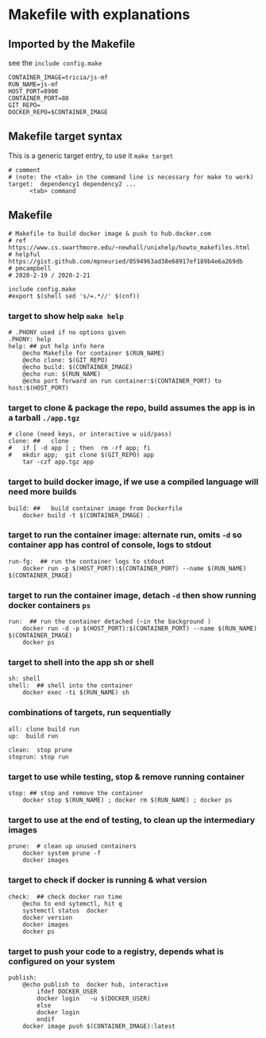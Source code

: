 # Makefile with explanations
## Imported by the Makefile 
see the `include config.make`

```
CONTAINER_IMAGE=tricia/js-mf
RUN_NAME=js-mf
HOST_PORT=8900
CONTAINER_PORT=80
GIT_REPO=
DOCKER_REPO=$CONTAINER_IMAGE
```
## Makefile target syntax 
This is a generic target entry, to use it `make target`
```
# comment
# (note: the <tab> in the command line is necessary for make to work) 
target:  dependency1 dependency2 ...
      <tab> command
```
## Makefile

```
# Makefile to build docker image & push to hub.docker.com
# ref https://www.cs.swarthmore.edu/~newhall/unixhelp/howto_makefiles.html
# helpful https://gist.github.com/mpneuried/0594963ad38e68917ef189b4e6a269db
# pmcampbell
# 2020-2-19 / 2020-2-21

include config.make
#export $(shell sed 's/=.*//' $(cnf))
```
### target to show help `make help`
```
# .PHONY used if no options given
.PHONY: help
help: ## put help info here
	@echo Makefile for container $(RUN_NAME) 
	@echo clone: $(GIT_REPO)
	@echo build: $(CONTAINER_IMAGE) 
	@echo run: $(RUN_NAME)
	@echo port forward on run container:$(CONTAINER_PORT) to host:$(HOST_PORT)	
```
### target  to clone & package the repo, build assumes the app is in a tarball `./app.tgz`

```
# clone (need keys, or interactive w uid/pass)
clone: ## 	clone
#	if [ -d app ] ; then  rm -rf app; fi
#	mkdir app;  git clone $(GIT_REPO) app
	tar -czf app.tgz app
```
### target to build docker image, if we use a compiled language will need more builds
``` 
build: ##   build container image from Dockerfile
	docker build -t $(CONTAINER_IMAGE) . 
```
### target to run the container image: alternate run, omits `-d`  so container app has control of console, logs to stdout
```
run-fg:  ## run the container logs to stdout
	docker run -p $(HOST_PORT):$(CONTAINER_PORT) --name $(RUN_NAME)  $(CONTAINER_IMAGE)
```
### target to run the container image, detach `-d` then show running docker containers `ps`
```
run:  ## run the container detached (~in the background )
	docker run -d -p $(HOST_PORT):$(CONTAINER_PORT) --name $(RUN_NAME)  $(CONTAINER_IMAGE)
	docker ps 
```
### target to shell into the app sh or shell
```
sh:	shell
shell:  ## shell into the container
	docker exec -ti $(RUN_NAME) sh
```
### combinations of targets, run sequentially
```
all: clone build run
up:  build run

clean:  stop prune
stoprun: stop run
```
### target to use while testing, stop & remove running container
```
stop: ## stop and remove the container
	docker stop $(RUN_NAME) ; docker rm $(RUN_NAME) ; docker ps
```
### target to use at the end of testing, to clean up the intermediary images
```
prune:  # clean up unused containers
	docker system prune -f
	docker images
```
### target to check if docker is running & what version
```
check:  ## check docker run time
	@echo to end sytemctl, hit q
	systemctl status  docker
	docker version
	docker images
	docker ps
```
### target to push your code to a registry, depends what is configured on your system
```
publish:   
	@echo publish to  docker hub, interactive 
        ifdef DOCKER_USER
		docker login   -u $(DOCKER_USER)
        else
		docker login 
        endif
	docker image push $(CONTAINER_IMAGE):latest
```
